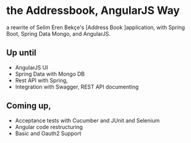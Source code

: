 # the Addressbook, AngularJS Way

a rewrite of Selim Eren Bekçe's [Address Book ]application, with Spring Boot, Spring Data Mongo, and AngularJS. 

## Up until
- AngularJS UI
- Spring Data with Mongo DB
- Rest API with Spring, 
- Integration with Swagger, REST API documenting
## Coming up,
- Acceptance tests with Cucumber and JUnit and Selenium
- Angular code restructuring 
- Basic and Oauth2 Support
